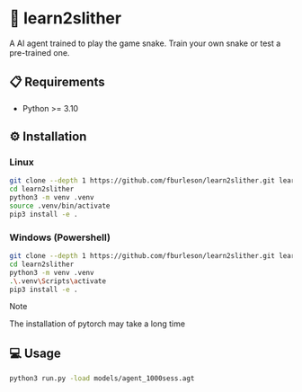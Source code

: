 # :robot: learn2slither
A AI agent trained to play the game snake. Train your own snake or test a pre-trained one.

## :clipboard: Requirements
- Python >= 3.10

## :gear: Installation
### Linux
```bash
git clone --depth 1 https://github.com/fburleson/learn2slither.git learn2slither
cd learn2slither
python3 -m venv .venv
source .venv/bin/activate 
pip3 install -e .
```
### Windows (Powershell)
```bash
git clone --depth 1 https://github.com/fburleson/learn2slither.git learn2slither
cd learn2slither
python3 -m venv .venv
.\.venv\Scripts\activate 
pip3 install -e .
```
>[!NOTE]
>The installation of pytorch may take a long time

## :computer: Usage
```bash
python3 run.py -load models/agent_1000sess.agt
```
